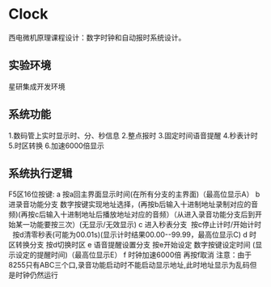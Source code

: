 # Clock
西电微机原理课程设计：数字时钟和自动报时系统设计。

## 实验环境
星研集成开发环境

## 系统功能
1.数码管上实时显示时、分、秒信息
2.整点报时
3.固定时间语音提醒
4.秒表计时
5.时区转换
6.加速6000倍显示

## 系统执行逻辑
F5区16位按键:
a 按a回主界面显示时间(在所有分支的主界面)（最高位显示A）
b 进录音功能分支 数字按键实现地址选择，(再按b后输入十进制地址录制对应的音频)(再按c后输入十进制地址后播放地址对应的音频）（从进入录音功能分支后到开始某一功能要按三次）(无显示/无效显示)
c 进入秒表分支  按c停止计时/开始计时   按d清零秒表(可能为00.01s)(显示计时结果00.00--99.99，最高位显示C)
d 时区转换分支 按d切换时区
e 语音提醒设置分支 按e开始设定 数字按键设定时间 (显示设定的提醒时间)（最高位显示E）
f 时钟加速6000倍 再按f取消
注意：由于8255只有ABC三个口,录音功能启动时不能启动显示地址,此时地址显示为乱码但是时钟仍然运行
